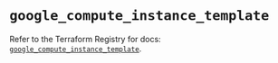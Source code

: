 # `google_compute_instance_template`

Refer to the Terraform Registry for docs: [`google_compute_instance_template`](https://registry.terraform.io/providers/hashicorp/google/6.45.0/docs/resources/compute_instance_template).

